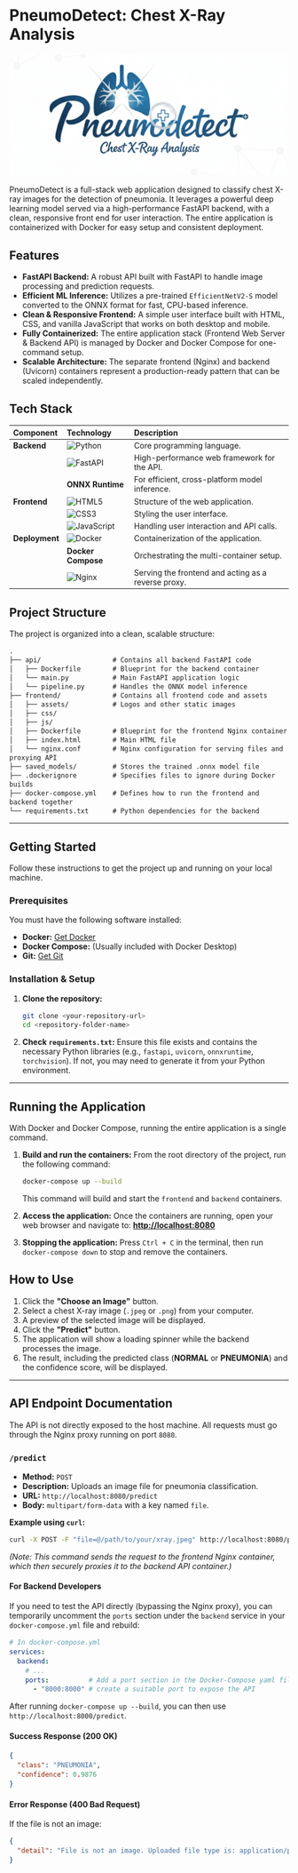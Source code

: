 # PneumoDetect: Chest X-Ray Analysis

![PneumoDetect Logo](./assets/Readme-Logo.png)

PneumoDetect is a full-stack web application designed to classify chest X-ray images for the detection of pneumonia. It leverages a powerful deep learning model served via a high-performance FastAPI backend, with a clean, responsive front end for user interaction. The entire application is containerized with Docker for easy setup and consistent deployment.

## Features

-   **FastAPI Backend:** A robust API built with FastAPI to handle image processing and prediction requests.
-   **Efficient ML Inference:** Utilizes a pre-trained `EfficientNetV2-S` model converted to the ONNX format for fast, CPU-based inference.
-   **Clean & Responsive Frontend:** A simple user interface built with HTML, CSS, and vanilla JavaScript that works on both desktop and mobile.
-   **Fully Containerized:** The entire application stack (Frontend Web Server & Backend API) is managed by Docker and Docker Compose for one-command setup.
-   **Scalable Architecture:** The separate frontend (Nginx) and backend (Uvicorn) containers represent a production-ready pattern that can be scaled independently.

## Tech Stack

| Component | Technology | Description |
| :--- | :--- | :--- |
| **Backend** | ![Python](https://img.shields.io/badge/Python-3776AB?style=for-the-badge&logo=python&logoColor=white) | Core programming language. |
| | ![FastAPI](https://img.shields.io/badge/FastAPI-009688?style=for-the-badge&logo=fastapi&logoColor=white) | High-performance web framework for the API. |
| | **ONNX Runtime** | For efficient, cross-platform model inference. |
| **Frontend**| ![HTML5](https://img.shields.io/badge/HTML5-E34F26?style=for-the-badge&logo=html5&logoColor=white) | Structure of the web application. |
| | ![CSS3](https://img.shields.io/badge/CSS3-1572B6?style=for-the-badge&logo=css3&logoColor=white) | Styling the user interface. |
| | ![JavaScript](https://img.shields.io/badge/JavaScript-F7DF1E?style=for-the-badge&logo=javascript&logoColor=black) | Handling user interaction and API calls. |
| **Deployment**| ![Docker](https://img.shields.io/badge/Docker-2496ED?style=for-the-badge&logo=docker&logoColor=white) | Containerization of the application. |
| | **Docker Compose** | Orchestrating the multi-container setup. |
| | ![Nginx](https://img.shields.io/badge/Nginx-009639?style=for-the-badge&logo=nginx&logoColor=white) | Serving the frontend and acting as a reverse proxy. |

## Project Structure

The project is organized into a clean, scalable structure:

```
.
├── api/                  # Contains all backend FastAPI code
│   ├── Dockerfile        # Blueprint for the backend container
│   └── main.py           # Main FastAPI application logic
│   └── pipeline.py       # Handles the ONNX model inference
├── frontend/             # Contains all frontend code and assets
│   ├── assets/           # Logos and other static images
│   ├── css/
│   ├── js/
│   ├── Dockerfile        # Blueprint for the frontend Nginx container
│   ├── index.html        # Main HTML file
│   └── nginx.conf        # Nginx configuration for serving files and proxying API
├── saved_models/         # Stores the trained .onnx model file
├── .dockerignore         # Specifies files to ignore during Docker builds
├── docker-compose.yml    # Defines how to run the frontend and backend together
└── requirements.txt      # Python dependencies for the backend
```

---

## Getting Started

Follow these instructions to get the project up and running on your local machine.

### Prerequisites

You must have the following software installed:

-   **Docker:** [Get Docker](https://docs.docker.com/get-docker/)
-   **Docker Compose:** (Usually included with Docker Desktop)
-   **Git:** [Get Git](https://git-scm.com/downloads)

### Installation & Setup

1.  **Clone the repository:**
    ```bash
    git clone <your-repository-url>
    cd <repository-folder-name>
    ```

2.  **Check `requirements.txt`:**
    Ensure this file exists and contains the necessary Python libraries (e.g., `fastapi`, `uvicorn`, `onnxruntime`, `torchvision`). If not, you may need to generate it from your Python environment.

---

## Running the Application

With Docker and Docker Compose, running the entire application is a single command.

1.  **Build and run the containers:**
    From the root directory of the project, run the following command:
    ```bash
    docker-compose up --build
    ```
    This command will build and start the `frontend` and `backend` containers.

2.  **Access the application:**
    Once the containers are running, open your web browser and navigate to:
    **[http://localhost:8080](http://localhost:8080)**

3.  **Stopping the application:**
    Press `Ctrl + C` in the terminal, then run `docker-compose down` to stop and remove the containers.

## How to Use

1.  Click the **"Choose an Image"** button.
2.  Select a chest X-ray image (`.jpeg` or `.png`) from your computer.
3.  A preview of the selected image will be displayed.
4.  Click the **"Predict"** button.
5.  The application will show a loading spinner while the backend processes the image.
6.  The result, including the predicted class (**NORMAL** or **PNEUMONIA**) and the confidence score, will be displayed.

---

## API Endpoint Documentation

The API is not directly exposed to the host machine. All requests must go through the Nginx proxy running on port `8080`.

### `/predict`

-   **Method:** `POST`
-   **Description:** Uploads an image file for pneumonia classification.
-   **URL:** `http://localhost:8080/predict`
-   **Body:** `multipart/form-data` with a key named `file`.

**Example using `curl`:**
```bash
curl -X POST -F "file=@/path/to/your/xray.jpeg" http://localhost:8080/predict
```
*(Note: This command sends the request to the frontend Nginx container, which then securely proxies it to the backend API container.)*

#### For Backend Developers
If you need to test the API directly (bypassing the Nginx proxy), you can temporarily uncomment the `ports` section under the `backend` service in your `docker-compose.yml` file and rebuild:
```yaml
# In docker-compose.yml
services:
  backend:
    # ...
    ports:          # Add a port section in the Docker-Compose yaml file
      - "8000:8000" # create a suitable port to expose the API
```
After running `docker-compose up --build`, you can then use `http://localhost:8000/predict`.

#### Success Response (200 OK)
```json
{
  "class": "PNEUMONIA",
  "confidence": 0.9876
}
```

#### Error Response (400 Bad Request)
If the file is not an image:
```json
{
  "detail": "File is not an image. Uploaded file type is: application/pdf"
}
